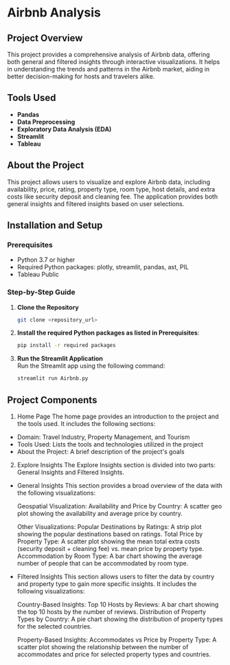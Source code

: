 # Airbnb Analysis

## Project Overview
This project provides a comprehensive analysis of Airbnb data, offering both general and filtered insights through interactive visualizations. It helps in understanding the trends and patterns in the Airbnb market, aiding in better decision-making for hosts and travelers alike.

## Tools Used
- **Pandas**
- **Data Preprocessing**
- **Exploratory Data Analysis (EDA)**
- **Streamlit**
- **Tableau**

## About the Project
This project allows users to visualize and explore Airbnb data, including availability, price, rating, property type, room type, host details, and extra costs like security deposit and cleaning fee. The application provides both general insights and filtered insights based on user selections.

## Installation and Setup

### Prerequisites
- Python 3.7 or higher
- Required Python packages: plotly, streamlit, pandas, ast, PIL
- Tableau Public
  
### Step-by-Step Guide

1. **Clone the Repository**
   ```bash
   git clone <repository_url>
    ```
2. **Install the required Python packages as listed in Prerequisites**:
    ```bash
    pip install -r required packages
    ```
3. **Run the Streamlit Application**   
    Run the Streamlit app using the following command:
    ```bash
    streamlit run Airbnb.py
    ```

## Project Components
1. Home Page
 The home page provides an introduction to the project and the tools used. It includes the following sections:

- Domain: Travel Industry, Property Management, and Tourism
- Tools Used: Lists the tools and technologies utilized in the project
- About the Project: A brief description of the project's goals

2. Explore Insights
 The Explore Insights section is divided into two parts: General Insights and Filtered Insights.

- General Insights
This section provides a broad overview of the data with the following visualizations:

  Geospatial Visualization:
  Availability and Price by Country: A scatter geo plot showing the availability and average price by country.
  
  Other Visualizations:
  Popular Destinations by Ratings: A strip plot showing the popular destinations based on ratings.
  Total Price by Property Type: A scatter plot showing the mean total extra costs (security deposit + cleaning fee) vs. mean price by property type.
  Accommodation by Room Type: A bar chart showing the average number of people that can be accommodated by room type.

- Filtered Insights
This section allows users to filter the data by country and property type to gain more specific insights. It includes the following visualizations:

  Country-Based Insights:
  Top 10 Hosts by Reviews: A bar chart showing the top 10 hosts by the number of reviews.
  Distribution of Property Types by Country: A pie chart showing the distribution of property types for the selected countries.
  
  Property-Based Insights:
  Accommodates vs Price by Property Type: A scatter plot showing the relationship between the number of accommodates and price for selected property types and countries.
